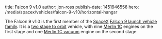 title: Falcon 9 v1.0
author: jon-ross
publish-date: 1451946556
hero: /media/spacex/vehicles/falcon-9-v10/horizontal-hangar

The Falcon 9 v1.0 is the first member of the [SpaceX](term)
[Falcon 9 launch vehicle family](term:falcon9). It is a
[two stage to orbit](term) vehicle, with nine [Merlin 1C](term)
engines on the first stage and one [Merlin 1C vacuum](term) engine on
the second stage.
